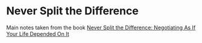 # Never Split the Difference

Main notes taken from the book [Never Split the Difference: Negotiating As If Your Life Depended On It](https://www.amazon.com/dp/B014DUR7L2/ref=cm_sw_em_r_mt_dp_U_DkRfFb58TGNJX)
